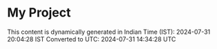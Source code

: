 # My Project

This content is dynamically generated in Indian Time (IST): 2024-07-31 20:04:28 IST
Converted to UTC: 2024-07-31 14:34:28 UTC
